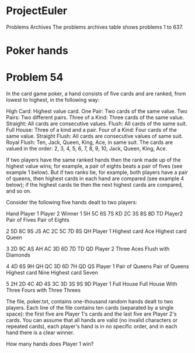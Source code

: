 # ProjectEuler

Problems Archives
The problems archives table shows problems 1 to 637. 

# Poker hands
# Problem 54

In the card game poker, a hand consists of five cards and are ranked, from lowest to highest, in the following way:

High Card: Highest value card.
One Pair: Two cards of the same value.
Two Pairs: Two different pairs.
Three of a Kind: Three cards of the same value.
Straight: All cards are consecutive values.
Flush: All cards of the same suit.
Full House: Three of a kind and a pair.
Four of a Kind: Four cards of the same value.
Straight Flush: All cards are consecutive values of same suit.
Royal Flush: Ten, Jack, Queen, King, Ace, in same suit.
The cards are valued in the order:
2, 3, 4, 5, 6, 7, 8, 9, 10, Jack, Queen, King, Ace.

If two players have the same ranked hands then the rank made up of the highest value wins; for example, a pair of eights beats a pair of fives (see example 1 below). But if two ranks tie, for example, both players have a pair of queens, then highest cards in each hand are compared (see example 4 below); if the highest cards tie then the next highest cards are compared, and so on.

Consider the following five hands dealt to two players:

Hand	 	Player 1	 	        Player 2	 	         Winner
1	 	   5H 5C 6S 7S KD     2C 3S 8S 8D TD      Player2
       Pair of Fives      Pair of Eights

2	     5D 8C 9S JS AC     2C 5C 7D 8S QH      Player 1
       Highest card Ace   Highest card Queen

3	 	   2D 9C AS AH AC 	   3D 6D 7D TD QD     	Player 2
       Three Aces         Flush with Diamonds
  
4	 	   4D 6S 9H QH QC     3D 6D 7H QD QS    	 Player 1
       Pair of Queens     Pair of Queens
       Highest card Nine  Highest card Seven

5	 	   2H 2D 4C 4D 4S     3C 3D 3S 9S 9D      Player 1
       Full House         Full House
       With Three Fours   with Three Threes

The file, poker.txt, contains one-thousand random hands dealt to two players. Each line of the file contains ten cards (separated by a single space): the first five are Player 1's cards and the last five are Player 2's cards. You can assume that all hands are valid (no invalid characters or repeated cards), each player's hand is in no specific order, and in each hand there is a clear winner.

How many hands does Player 1 win?
